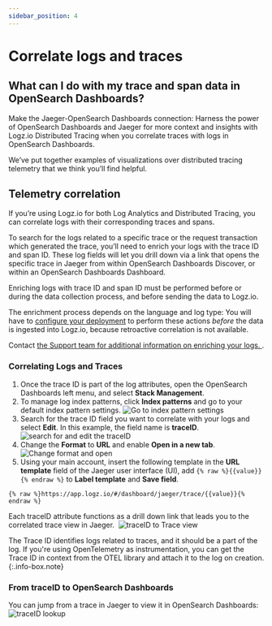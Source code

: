 ```yaml
---
sidebar_position: 4
---
```


# Correlate logs and traces


## What can I do with my trace and span data in OpenSearch Dashboards?

Make the Jaeger-OpenSearch Dashboards connection: Harness the power of OpenSearch Dashboards and Jaeger for more context and insights with Logz.io Distributed Tracing when you correlate traces with logs in OpenSearch Dashboards.

We’ve put together examples of visualizations over distributed tracing telemetry that we think you’ll find helpful. 

## Telemetry correlation

If you’re using Logz.io for both Log Analytics and Distributed Tracing, you can correlate logs with their corresponding traces and spans.

To search for the logs related to a specific trace or the request transaction which generated the trace, you’ll need to enrich your logs with the trace ID and span ID. These log fields will let you drill down via a link that opens the specific trace in Jaeger from within OpenSearch Dashboards Discover, or within an OpenSearch Dashboards Dashboard.

Enriching logs with trace ID and span ID must be performed before or during the data collection process, and before sending the data to Logz.io.

The enrichment process depends on the language and log type: You will have to [configure your deployment](/user-guide/distributed-tracing/deploying-components) to perform these actions _before_ the data is ingested into Logz.io, because retroactive correlation is not available.  

Contact <a class="intercom-launch" href="mailto:help@logz.io">the Support team for additional information on enriching your logs. </a>.

### Correlating Logs and Traces

1. Once the trace ID is part of the log attributes, open the OpenSearch Dashboards left menu, and select **Stack Management**.
2. To manage log index patterns, click **Index patterns** and go to your default index pattern settings.
    ![Go to index pattern settings](https://dytvr9ot2sszz.cloudfront.net/logz-docs/distributed-tracing/index-pattern-main.png)
3. Search for the trace ID field you want to correlate with your logs and select **Edit**. In this example, the field name is **traceID**.
    ![search for and edit the traceID](https://dytvr9ot2sszz.cloudfront.net/logz-docs/distributed-tracing/logs-traceid-edit.png)
4. Change the **Format** to **URL** and enable **Open in a new tab**.
    ![Change format and open](https://dytvr9ot2sszz.cloudfront.net/logz-docs/distributed-tracing/logs-edit-traceid.png)
5. Using your main account, insert the following template in the **URL template** field of the Jaeger user interface (UI), add `{% raw %}{{value}}{% endraw %}` to **Label template** and **Save field**.
  
`{% raw %}https://app.logz.io/#/dashboard/jaeger/trace/{{value}}{% endraw %}`


Each traceID attribute functions as a drill down link that leads you to the correlated trace view in Jaeger. 
![traceID to Trace view](https://dytvr9ot2sszz.cloudfront.net/logz-docs/distributed-tracing/log_trace5-new.png)

The Trace ID identifies logs related to traces, and it should be a part of the log. If you're using OpenTelemetry as instrumentation, you can get the Trace ID in context from the OTEL library and attach it to the log on creation. 
{:.info-box.note}

### From traceID to OpenSearch Dashboards
You can jump from a trace in Jaeger to view it in OpenSearch Dashboards: 
![traceID lookup](https://dytvr9ot2sszz.cloudfront.net/logz-docs/distributed-tracing/view-in-kibana-new.png)
